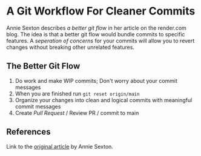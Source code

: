 # A Git Workflow For Cleaner Commits

Annie Sexton describes _a better git flow_ in her article on the render.com blog.
The idea is that a better git flow would bundle commits to specific features.
A _seperation of concerns_ for your commits will allow you to revert changes without breaking other 
unrelated features.

## The Better Git Flow

  1. Do work and make WIP commits; Don't worry about your commit messages
  1. When you are finished run `git reset origin/main`
  1. Organize your changes into clean and logical commits with meaningful commit messages
  1. Create _Pull Request_ / Review PR / commit to main

## References

Link to the [original article](https://render.com/blog/git-organized-a-better-git-flow) by Annie Sexton.
